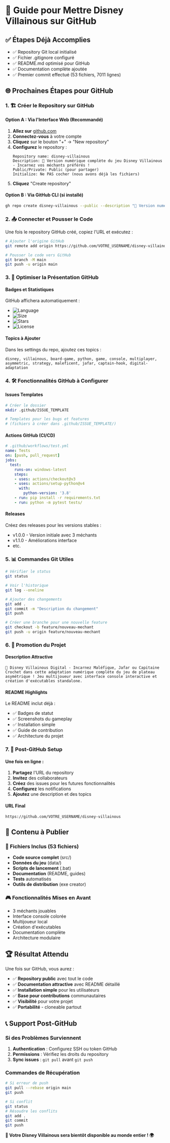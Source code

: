 # 🚀 Guide pour Mettre Disney Villainous sur GitHub

## ✅ Étapes Déjà Accomplies
- ✅ Repository Git local initialisé
- ✅ Fichier .gitignore configuré
- ✅ README.md optimisé pour GitHub
- ✅ Documentation complète ajoutée
- ✅ Premier commit effectué (53 fichiers, 7011 lignes)

## 🌐 Prochaines Étapes pour GitHub

### 1. 🏗️ Créer le Repository sur GitHub

#### Option A : Via l'Interface Web (Recommandé)
1. **Allez sur** [github.com](https://github.com)
2. **Connectez-vous** à votre compte
3. **Cliquez** sur le bouton "+" → "New repository"
4. **Configurez** le repository :
   ```
   Repository name: disney-villainous
   Description: 🏰 Version numérique complète du jeu Disney Villainous - Incarnez vos méchants préférés !
   Public/Private: Public (pour partager)
   Initialize: Ne PAS cocher (nous avons déjà les fichiers)
   ```
5. **Cliquez** "Create repository"

#### Option B : Via GitHub CLI (si installé)
```bash
gh repo create disney-villainous --public --description "🏰 Version numérique complète du jeu Disney Villainous"
```

### 2. 📤 Connecter et Pousser le Code

Une fois le repository GitHub créé, copiez l'URL et exécutez :

```bash
# Ajouter l'origine GitHub
git remote add origin https://github.com/VOTRE_USERNAME/disney-villainous.git

# Pousser le code vers GitHub
git branch -M main
git push -u origin main
```

### 3. 🎨 Optimiser la Présentation GitHub

#### Badges et Statistiques
GitHub affichera automatiquement :
- ![Language](https://img.shields.io/github/languages/top/USERNAME/disney-villainous)
- ![Size](https://img.shields.io/github/repo-size/USERNAME/disney-villainous)
- ![Stars](https://img.shields.io/github/stars/USERNAME/disney-villainous)
- ![License](https://img.shields.io/github/license/USERNAME/disney-villainous)

#### Topics à Ajouter
Dans les settings du repo, ajoutez ces topics :
```
disney, villainous, board-game, python, game, console, multiplayer, 
asymmetric, strategy, maleficent, jafar, captain-hook, digital-adaptation
```

### 4. 🛠️ Fonctionnalités GitHub à Configurer

#### Issues Templates
```bash
# Créer le dossier
mkdir .github/ISSUE_TEMPLATE

# Templates pour les bugs et features
# (fichiers à créer dans .github/ISSUE_TEMPLATE/)
```

#### Actions GitHub (CI/CD)
```yaml
# .github/workflows/test.yml
name: Tests
on: [push, pull_request]
jobs:
  test:
    runs-on: windows-latest
    steps:
    - uses: actions/checkout@v3
    - uses: actions/setup-python@v4
      with:
        python-version: '3.8'
    - run: pip install -r requirements.txt
    - run: python -m pytest tests/
```

#### Releases
Créez des releases pour les versions stables :
- v1.0.0 - Version initiale avec 3 méchants
- v1.1.0 - Améliorations interface
- etc.

### 5. 📊 Commandes Git Utiles

```bash
# Vérifier le status
git status

# Voir l'historique
git log --oneline

# Ajouter des changements
git add .
git commit -m "Description du changement"
git push

# Créer une branche pour une nouvelle feature
git checkout -b feature/nouveau-mechant
git push -u origin feature/nouveau-mechant
```

### 6. 🎯 Promotion du Projet

#### Description Attractive
```
🏰 Disney Villainous Digital - Incarnez Maléfique, Jafar ou Capitaine Crochet dans cette adaptation numérique complète du jeu de plateau asymétrique ! Jeu multijoueur avec interface console interactive et création d'exécutables standalone.
```

#### README Highlights
Le README inclut déjà :
- ✅ Badges de statut
- ✅ Screenshots du gameplay
- ✅ Installation simple
- ✅ Guide de contribution
- ✅ Architecture du projet

### 7. 🚀 Post-GitHub Setup

#### Une fois en ligne :
1. **Partagez** l'URL du repository
2. **Invitez** des collaborateurs
3. **Créez** des issues pour les futures fonctionnalités
4. **Configurez** les notifications
5. **Ajoutez** une description et des topics

#### URL Final
```
https://github.com/VOTRE_USERNAME/disney-villainous
```

## 🎁 Contenu à Publier

### 📁 Fichiers Inclus (53 fichiers)
- **Code source complet** (src/)
- **Données du jeu** (data/)
- **Scripts de lancement** (.bat)
- **Documentation** (README, guides)
- **Tests** automatisés
- **Outils de distribution** (exe creator)

### 🎮 Fonctionnalités Mises en Avant
- 3 méchants jouables
- Interface console colorée
- Multijoueur local
- Création d'exécutables
- Documentation complète
- Architecture modulaire

## 🏆 Résultat Attendu

Une fois sur GitHub, vous aurez :
- ✅ **Repository public** avec tout le code
- ✅ **Documentation attractive** avec README détaillé
- ✅ **Installation simple** pour les utilisateurs
- ✅ **Base pour contributions** communautaires
- ✅ **Visibilité** pour votre projet
- ✅ **Portabilité** - cloneable partout

## 📞 Support Post-GitHub

### Si des Problèmes Surviennent
1. **Authentication** : Configurez SSH ou token GitHub
2. **Permissions** : Vérifiez les droits du repository
3. **Sync issues** : `git pull` avant `git push`

### Commandes de Récupération
```bash
# Si erreur de push
git pull --rebase origin main
git push

# Si conflit
git status
# Résoudre les conflits
git add .
git commit
git push
```

**🎉 Votre Disney Villainous sera bientôt disponible au monde entier ! 🌍**